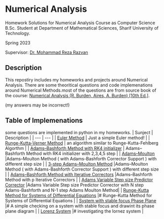 

# Numerical Analysis
Homework Solutions for Numerical Analysis Course as Computer Science B.Sc. Student at Department of Mathematical Sciences, Sharif University of Technology.

Spring 2023

Supervisor: [Dr. Mohammad Reza Razvan](http://math.sharif.ir/faculties/razvan)


## Description
This repostiry includes my homeworks and projects around Numerical Analysis.
There are some theoritical questions and code implemenations around Numerical Methods.most of the questions are from source book of the course: [Numerical Analysis (R. Burden, Aires, A. Burden) [10th Ed.]](https://www.amazon.com/Richard-Burden-Numerical-Analysis-Hardcover/dp/B00SB3UL20).

(my answers may be incorrect!)

## Table of Implemenations
some questions are implemented in python in my homeworks.
| Sunject | Description |
| --- | --- |
| [Euler Method](./Homeworks/5_2_9_Euler_method.ipynb) | Just a simple Euler method! |
| [Runge-Kutta-Verner Method](./Homeworks/5_5_7_Runge-Kutta-Verner_method.ipynb) | an algorithm similar to Runge-Kutta-Fehlberg Algorthm |
| [Adams–Bashforth Method with RK4 initializer](./Homeworks/5_6_3_b_Adams–Bashforth_rk4_intializer.ipynb) | Adams–Bashforth Method with RK4 initializer with 2,3,4,5 step |
| [Adams–Moulton](./Homeworks/5_6_6_Adams–Moulton.ipynb) |Adams–Moulton Method ( with Adams-Bashforth Corrector Support ) with different step size |
| [3-step Adams–Moulton Method](./Homeworks/5_6_13_3-step_Adams-Moulton_functional_itartion_vs_fix_point.ipynb) |Adams–Moulton Method ( with Adams-Bashforth Corrector Support ) with different step size |
| [Adams–Bashforth Method with Iterative Correctors](./Homeworks/5_6_15_Adams–Bashforth_with_Iterative_Correctors.ipynb) |Adams–Bashforth Method with  p Iterative Correctors |
| [Adams Variable Step size Predictor Corrector](./Homeworks/5_7_8_Adams_Variable_Step_Size_Predictor_Corrector.ipynb) |Adams Variable Step size Predictor Corrector with N step Adams-Bashforth and N-1 step Adams Moulton Method|
| [Runge-Kutta Method for Systems of Differential Equations](./Homeworks/5_9_2_b_Runge-Kutta_for_Systems_of_Differential_Equations.ipynb) |# Runge-Kutta Method for Systems of Differential Equations
|
| [System with stable focus Phase Plane](./Homeworks/System_with_Stable_Focus_Phase_Plane.ipynb) |# A simple checking on a system with stable focus and drawint its phase plane diagram
|
| [Lorenz System](./Homeworks/Lorenz) |# investigating the lornez system
|

